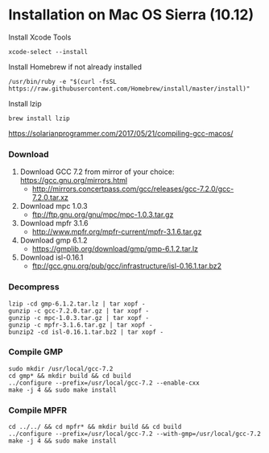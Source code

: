 # Installation on Mac OS Sierra (10.12)

Install Xcode Tools
```
xcode-select --install
```

Install Homebrew if not already installed
```
/usr/bin/ruby -e "$(curl -fsSL https://raw.githubusercontent.com/Homebrew/install/master/install)"
```

Install lzip
```
brew install lzip
```

https://solarianprogrammer.com/2017/05/21/compiling-gcc-macos/

### Download 

1. Download GCC 7.2 from mirror of your choice: https://gcc.gnu.org/mirrors.html
    * http://mirrors.concertpass.com/gcc/releases/gcc-7.2.0/gcc-7.2.0.tar.xz
1. Download mpc 1.0.3
    * ftp://ftp.gnu.org/gnu/mpc/mpc-1.0.3.tar.gz
1. Download mpfr 3.1.6
    * http://www.mpfr.org/mpfr-current/mpfr-3.1.6.tar.gz
1. Download gmp 6.1.2
    * https://gmplib.org/download/gmp/gmp-6.1.2.tar.lz
1. Download isl-0.16.1
    * ftp://gcc.gnu.org/pub/gcc/infrastructure/isl-0.16.1.tar.bz2

### Decompress

```
lzip -cd gmp-6.1.2.tar.lz | tar xopf -
gunzip -c gcc-7.2.0.tar.gz | tar xopf -
gunzip -c mpc-1.0.3.tar.gz | tar xopf -
gunzip -c mpfr-3.1.6.tar.gz | tar xopf -
bunzip2 -cd isl-0.16.1.tar.bz2 | tar xopf -
```

### Compile GMP

```
sudo mkdir /usr/local/gcc-7.2
cd gmp* && mkdir build && cd build
../configure --prefix=/usr/local/gcc-7.2 --enable-cxx
make -j 4 && sudo make install
```

### Compile MPFR

```
cd ../../ && cd mpfr* && mkdir build && cd build
../configure --prefix=/usr/local/gcc-7.2 --with-gmp=/usr/local/gcc-7.2
make -j 4 && sudo make install
```



